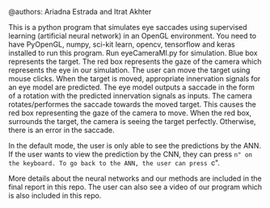 @authors: 
Ariadna Estrada and Itrat Akhter

This is a python program that simulates eye saccades using supervised learning (artificial neural network) in an OpenGL environment. 
You need to have PyOpenGL, numpy, sci-kit learn, opencv, tensorflow and keras installed to run this program.
Run eyeCameraMl.py for simulation. Blue box represents the target. The red box represents the gaze of the camera which represents the eye in our simulation. The user can move the target using mouse clicks. When the target is moved, appropriate innervation signals for an eye model are predicted. The eye model outputs a saccade in the form of a rotation with the predicted innervation signals as inputs. The camera rotates/performes the saccade towards the moved target. This causes the red box representing the gaze of the camera to move. When the red box, surrounds the target, the camera is seeing the target perfectly. Otherwise, there is an error in the saccade. 

In the default mode, the user is only able to see the predictions by the ANN. If the user wants to view the prediction by the CNN, they can press ``n" on the keyboard. To go back to the ANN, the user can press ``c".

More details about the neural networks and our methods are included in the final report in this repo. The user can also see a video of our program which is also included in this repo. 